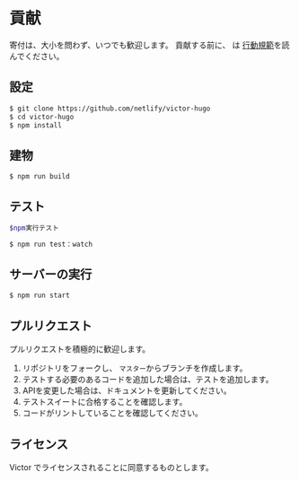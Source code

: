 # 貢献

寄付は、大小を問わず、いつでも歓迎します。 貢献する前に、 は [行動規範](CODE_OF_CONDUCT.md)を読んでください。

## 設定

```sh
$ git clone https://github.com/netlify/victor-hugo
$ cd victor-hugo
$ npm install
```

## 建物

```sh
$ npm run build
```

## テスト

```sh
$npm実行テスト
```

```sh
$ npm run test：watch
```

## サーバーの実行

```sh
$ npm run start
```

## プルリクエスト

プルリクエストを積極的に歓迎します。

1. リポジトリをフォークし、 `マスター`からブランチを作成します。
2. テストする必要のあるコードを追加した場合は、テストを追加します。
3. APIを変更した場合は、ドキュメントを更新してください。
4. テストスイートに合格することを確認します。
5. コードがリントしていることを確認してください。

## ライセンス

Victor</a> でライセンスされることに同意するものとします。</p>
